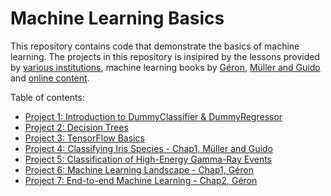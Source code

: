 # Machine Learning Basics
This repository contains code that demonstrate the basics of machine learning. The projects in this repository is insipired by the lessons provided by [various institutions](https://github.com/UBC-CS/cpsc330/blob/master/LICENSE.md), machine learning books by [Géron](https://www.amazon.com/Hands-Machine-Learning-Scikit-Learn-TensorFlow/dp/1492032646/ref=sr_1_2?qid=1688982464&refinements=p_27%3AAurelien+Geron&s=books&sr=1-2), [Müller and Guido](https://www.amazon.com/Introduction-Machine-Learning-Python-Scientists/dp/1449369413) and [online content](https://www.coursera.org/learn/machine-learning-duke/home/welcome). 

Table of contents:
- [Project 1: Introduction to DummyClassifier & DummyRegressor](https://github.com/karim-mttk/machine-learning-basics/blob/main/ML_Project1.ipynb)
- [Project 2: Decision Trees](https://github.com/karim-mttk/machine-learning-basics/blob/main/ML_Project2.ipynb)
- [Project 3: TensorFlow Basics](https://github.com/karim-mttk/machine-learning-basics/blob/8002c0f644768ff7200e4b915494859a7cb3f275/Project3_tensorflow_basics.ipynb)
- [Project 4: Classifying Iris Species - Chap1, Müller and Guido](https://github.com/karim-mttk/machine-learning-basics/blob/d042cec5de051edcf4b9e73608e777a076f23d23/Project4_Classifying_Iris_Species.ipynb)
- [Project 5: Classification of High-Energy Gamma-Ray Events](https://github.com/karim-mttk/machine-learning-basics/blob/7d2fe43d8f890dbab6bdd345a67a8c38d2607740/Project5_classification_gamma_rays.ipynb)
- [Project 6: Machine Learning Landscape - Chap1, Géron](https://github.com/karim-mttk/machine-learning-basics/blob/a4e5b2a83975cc1ba34dca8f63a189376fac623a/Project_6_mahcine_learning_landscape_.ipynb)
- [Project 7: End-to-end Machine Learning - Chap2, Géron](https://github.com/karim-mttk/machine-learning-basics/blob/c61d19844f1dd31bdefc699b75cd307ce8d9debd/Project_7_end_to_end_machine_learning.ipynb)
